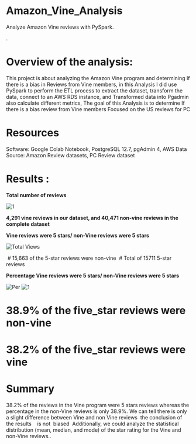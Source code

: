 # Amazon_Vine_Analysis
Analyze Amazon Vine reviews with PySpark.


.


# Overview of the analysis:

This project is about analyzing the Amazon Vine program and determining If there is a bias in Reviews from Vine members, in this Analysis I did use PySpark to perform the ETL process to extract the dataset, transform the data, connect to an AWS RDS instance, and Transformed data into Pgadmin also calculate different metrics,
The goal of this Analysis is to determine If there is a bias review from Vine members Focused on the US reviews for PC

# Resources 
Software: Google Colab Notebook, PostgreSQL 12.7, pgAdmin 4, AWS
Data Source: Amazon Review datasets, PC Review dataset

# Results :

__Total number of reviews__

![1](https://user-images.githubusercontent.com/82621077/129494310-c7beed43-9ed6-48d0-a042-32ee68cee429.png)

__4,291 vine reviews in our dataset, and 40,471 non-vine reviews in the complete dataset__





__Vine reviews were 5 stars/ non-Vine reviews were 5 stars__

![Total Views](https://user-images.githubusercontent.com/82621077/129494143-afd019cd-32da-4253-9b7d-4f84a57a5ab6.png)

 # 15,663 of the 5-star reviews were non-vine
 # Total of 15711 5-star reviews


__Percentage Vine reviews were 5 stars/ non-Vine reviews were 5 stars__







![Per](https://user-images.githubusercontent.com/82621077/129494293-099bc7bf-aff5-45a4-8e6c-89faabdc2f7d.png)
![1](https://user-images.githubusercontent.com/82621077/129494309-57d32b88-0c7e-44f5-ad16-579fb16fb7e0.png)


# 38.9% of the five_star reviews were non-vine
# 38.2% of the five_star reviews were vine


# Summary

38.2% of the reviews in the Vine program were 5 stars reviews whereas the percentage in the non-Vine reviews is only 38.9%. We can tell there is only a slight difference between Vine and non Vine reviews  the conclusion of the results    is not  biased 
Additionally, we could analyze the statistical distribution (mean, median, and mode) of the star rating for the Vine and non-Vine reviews..





